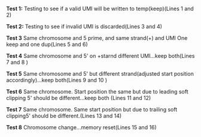 **Test 1:**
Testing to see if a valid UMI will be written to temp(keep)(Lines 1 and 2)

**Test 2:**
Testing to see if invalid UMI is discarded(Lines 3 and 4)

**Test 3**
Same chromosome and 5 prime, and same strand(+) and UMI One keep and one dup(Lines 5 and 6)

**Test 4**
Same chromosome and 5' on +starnd different UMI...keep both(Lines 7 and 8 )

**Test 5**
Same chromosome and 5' but different strand(adjusted start position accordingly)...keep both(Lines 9 and 10 )

**Test 6**
Same chromosome. Start position the same but due to leading soft clipping 5' should be different...keep both (Lines 11 and 12) 

**Test 7**
Same chromosome. Same start position but due to trailing soft clipping5' should be different.(Lines 13 and 14)

**Test 8**
Chromosome change...memory reset(Lines 15 and 16)